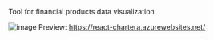 Tool for financial products data visualization

![image](https://user-images.githubusercontent.com/43568511/205450505-fd77472d-3055-4daf-a01a-40eb9c1617a9.png)
Preview: https://react-chartera.azurewebsites.net/

